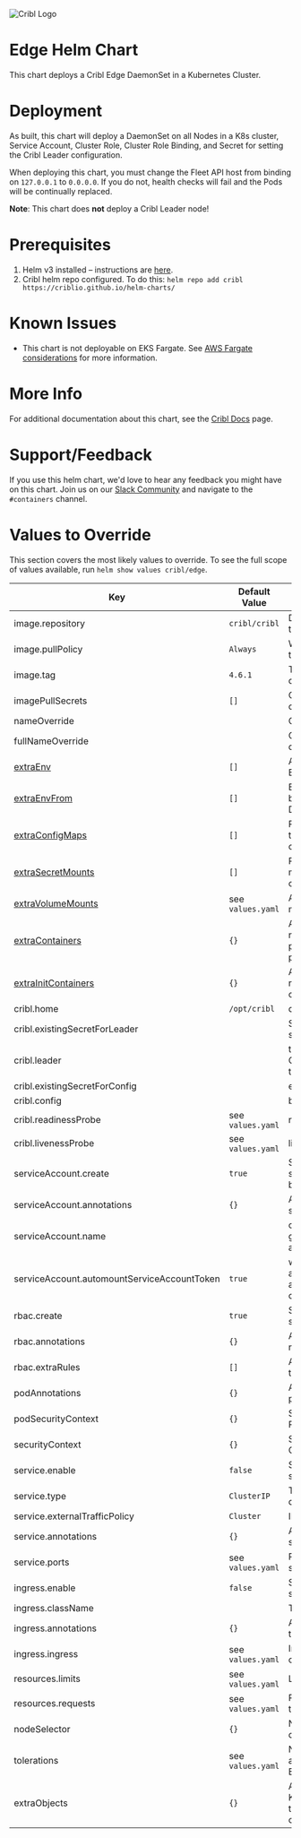 ![Cribl Logo](../../images/Cribl_Logo_Color_TM.png)

# Edge Helm Chart

This chart deploys a Cribl Edge DaemonSet in a Kubernetes Cluster.

# Deployment

As built, this chart will deploy a DaemonSet on all Nodes in a K8s cluster, Service Account, Cluster Role, Cluster Role Binding, and Secret for setting the Cribl Leader configuration.

When deploying this chart, you must change the Fleet API host from binding on `127.0.0.1` to `0.0.0.0`. If you do not, health checks will fail and the Pods will be continually replaced.

**Note**: This chart does **not** deploy a Cribl Leader node!

# Prerequisites

1. Helm v3 installed – instructions are [here](https://helm.sh/docs/intro/install/).
2. Cribl helm repo configured. To do this:
    `helm repo add cribl https://criblio.github.io/helm-charts/`

# Known Issues

* This chart is not deployable on EKS Fargate. See [AWS Fargate considerations](https://docs.aws.amazon.com/eks/latest/userguide/fargate.html#fargate-considerations) for more information.

# More Info

For additional documentation about this chart, see the [Cribl Docs](https://docs.cribl.io/edge/deploy-running-kubernetes) page.

# Support/Feedback

If you use this helm chart, we'd love to hear any feedback you might have on this chart. Join us on our [Slack Community](https://cribl.io/community) and navigate to the `#containers` channel.

# Values to Override

This section covers the most likely values to override. To see the full scope of values available, run `helm show values cribl/edge`. 

| Key                                                                            | Default Value     | Description                                                                         |
|--------------------------------------------------------------------------------|-------------------|-------------------------------------------------------------------------------------|
| image.repository                                                               | `cribl/cribl`     | Docker image repository to pull images                                              |
| image.pullPolicy                                                               | `Always`          | When will the Node pull the image                                                   |
| image.tag                                                                      | `4.6.1`           | The Version of Cribl to deploy                                                      |
| imagePullSecrets                                                               | `[]`              | Credentials to pull container images                                                |
| nameOverride                                                                   |                   | Overrides the chart name                                                            |
| fullNameOverride                                                               |                   | Overrides the Helm deployment name                                                  |
| [extraEnv](../../common_docs/EXTRA_EXAMPLES.md#env)                            | `[]`              | Additional Static Environment Variables.                                            |
| [extraEnvFrom](../../common_docs/EXTRA_EXAMPLES.md#extraEnvFrom)               | `[]`              | Environment variables to be exposed from the Downward API.                          |
| [extraConfigMaps](../../common_docs/EXTRA_EXAMPLES.md#extraConfigmapMounts)    | `[]`              | Pre-existing configmaps to mount within the container.                              |
| [extraSecretMounts](../../common_docs/EXTRA_EXAMPLES.md#extraSecretMounts)     | `[]`              | Pre-existing secrets to mount within the container.                                 |
| [extraVolumeMounts](../../common_docs/EXTRA_EXAMPLES.md#extraVolumeMounts)     | see `values.yaml` | Additional Volumes to mount in the container.                                       |
| [extraContainers](../../common_docs/EXTRA_EXAMPLES.md#extraContainers)         | `{}`              | Additional containers to run as sidecars of the primary container in the pod.       |
| [extraInitContainers](../../common_docs/EXTRA_EXAMPLES.md#extraInitContainers) | `{}`              | Additional containers to run ahead of the primary container in the pod.             |
| cribl.home                                                                     | `/opt/cribl`      | default Cribl directory                                                             |
| cribl.existingSecretForLeader                                                  |                   | Set if using an existing secret for the leader node                                 |
| cribl.leader                                                                   |                   | the CRIBL_DIST_LEADER_URL to configure                                              |
| cribl.existingSecretForConfig                                                  |                   | existing bootstrap config                                                           |
| cribl.config                                                                   |                   | bootstrap config                                                                    |
| cribl.readinessProbe                                                           | see `values.yaml` | readiness probe config                                                              |
| cribl.livenessProbe                                                            | see `values.yaml` | liveness probe config                                                               |
| serviceAccount.create                                                          | `true`            | Specifies whether a service account should be created                               |
| serviceAccount.annotations                                                     | `{}`              | Annotations to add to the service account                                           |
| serviceAccount.name                                                            |                   | override the default generated service account name                                 |
| serviceAccount.automountServiceAccountToken                                    | `true`            | whether the service account token should be automounted into the container          |
| rbac.create                                                                    | `true`            | Specifies whether a role should be created                                          |
| rbac.annotations                                                               | `{}`              | Annotations to add to the role                                                      |
| rbac.extraRules                                                                | `[]`              | Additional rules to add to the role                                                 |
| podAnnotations                                                                 | `{}`              | Annotations to add to the pod                                                       |
| podSecurityContext                                                             | `{}`              | Security context for the Pod                                                        |
| securityContext                                                                | `{}`              | Security context for the Cribl container                                            |
| service.enable                                                                 | `false`           | Specifies whether a service should be created                                       |
| service.type                                                                   | `ClusterIP`       | The type of service deployed                                                        |
| service.externalTrafficPolicy                                                  | `Cluster`         | IP address visibility                                                               |
| service.annotations                                                            | `{}`              | Annotations to add to the service                                                   |
| service.ports                                                                  | see `values.yaml` | Ports configured for the service                                                    |
| ingress.enable                                                                 | `false`           | Specifies if an ingress should be created                                           |
| ingress.className                                                              |                   | The ingress class name                                                              |
| ingress.annotations                                                            | `{}`              | Annotations to be added to all ingresses                                            |
| ingress.ingress                                                                | see `values.yaml` | Ingress resources to be created                                                     |
| resources.limits                                                               | see `values.yaml` | Limits for the Edge Pod                                                             |
| resources.requests                                                             | see `values.yaml` | Reserved resources for the Edge Pod                                                 |
| nodeSelector                                                                   | `{}`              | Node selection for Pod deployment                                                   |
| tolerations                                                                    | see `values.yaml` | Node tolerations/taints allowed for deploying the Edge Pods                         |
| extraObjects                                                                   | `{}`              | Ability to add custom Kubernetes objects into this deployment as part of this chart |